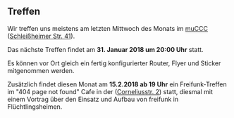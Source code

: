 ## Treffen

Wir treffen uns meistens am letzten Mittwoch des Monats im [muCCC](https://muc.ccc.de) ([Schleißheimer Str. 41](https://osm.org/go/0JAf0IVLh?node=2012031859)).

Das nächste Treffen findet am **31. Januar 2018 um 20:00 Uhr** statt.

Es können vor Ort gleich ein fertig konfigurierter Router, Flyer und Sticker mitgenommen werden.

Zusätzlich findet diesen Monat am **15.2.2018 ab 19 Uhr** ein Freifunk-Treffen im "404 page not found" Cafe in der ([Corneliusstr. 2](https://www.openstreetmap.org/node/279849547)) statt, diesmal mit einem Vortrag über den Einsatz und Aufbau von freifunk in Flüchtlingsheimen. 
